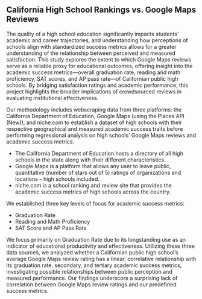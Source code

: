 ## California High School Rankings vs. Google Maps Reviews
The quality of a high school education significantly impacts students' academic and career trajectories, and understanding how perceptions of schools align with standardized success metrics allows for a greater understanding of the relationship between perceived and measured satisfaction.
This study explores the extent to which Google Maps reviews serve as a reliable proxy for educational outcomes, offering insight into the academic success metrics—overall graduation rate, reading and math proficiency, SAT scores, and AP pass rate—of Californian public high schools. By bridging satisfaction ratings and academic performance, this project highlights the broader implications of crowdsourced reviews in evaluating institutional effectiveness.

Our methodology includes webscraping data from three platforms: the California Department of Education, Google Maps (using the Places API (New)), and niche.com to establish a dataset of high schools with their respective geographical and measured academic success traits before performing regressional analysis on high schools’ Google Maps reviews and academic success metrics.
* The California Department of Education hosts a directory of all high schools in the state along with their different characteristics.
* Google Maps is a platform that allows any user to leave public, quantitative (number of stars out of 5) ratings of organizations and locations – high schools included.
* niche.com is a school ranking and review site that provides the academic success metrics of high schools across the country.

We established three key levels of focus for academic success metrics: 
* Graduation Rate
* Reading and Math Proficiency
* SAT Score and AP Pass Rate

We focus primarily on Graduation Rate due to its longstanding use as an indicator of educational productivity and effectiveness. 
Utilizing these three data sources, we analyzed whether a Californian public high school’s average Google Maps review rating has a linear, correlative relationship with its graduation rate, secondary, and tertiary academic success metrics, investigating possible relationships between public perception and measured performance.
Our findings underscore a surprising lack of correlation between Google Maps review ratings and our predefined success metrics. 
